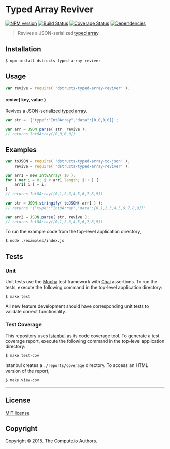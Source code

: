 Typed Array Reviver
===
[![NPM version][npm-image]][npm-url] [![Build Status][travis-image]][travis-url] [![Coverage Status][codecov-image]][codecov-url] [![Dependencies][dependencies-image]][dependencies-url]

> Revives a JSON-serialized [typed array][typed-array].


## Installation

``` bash
$ npm install dstructs-typed-array-reviver
```


## Usage

``` javascript
var revive = require( 'dstructs-typed-array-reviver' );
```

#### revive( key, value )

Revives a JSON-serialized [typed array][typed-array].

``` javascript
var str = '{"type":"Int8Array","data":[0,0,0,0]}';

var arr = JSON.parse( str, revive );
// returns Int8Array([0,0,0,0])
```


## Examples

``` javascript
var toJSON = require( 'dstructs-typed-array-to-json' ),
	revive = require( 'dstructs-typed-array-reviver' );

var arr1 = new Int8Array( 10 );
for ( var i = 0; i < arr1.length; i++ ) {
	arr1[ i ] = i;
}
// returns Int8Array([0,1,2,3,4,5,6,7,8,9])

var str = JSON.stringify( toJSON( arr1 ) );
// returns '{"type":"Int8Array","data":[0,1,2,3,4,5,6,7,8,9]}'

var arr2 = JSON.parse( str, revive );
// returns Int8Array([0,1,2,3,4,5,6,7,8,9])
```

To run the example code from the top-level application directory,

``` bash
$ node ./examples/index.js
```


## Tests

### Unit

Unit tests use the [Mocha][mocha] test framework with [Chai][chai] assertions. To run the tests, execute the following command in the top-level application directory:

``` bash
$ make test
```

All new feature development should have corresponding unit tests to validate correct functionality.


### Test Coverage

This repository uses [Istanbul][istanbul] as its code coverage tool. To generate a test coverage report, execute the following command in the top-level application directory:

``` bash
$ make test-cov
```

Istanbul creates a `./reports/coverage` directory. To access an HTML version of the report,

``` bash
$ make view-cov
```


---
## License

[MIT license](http://opensource.org/licenses/MIT).


## Copyright

Copyright &copy; 2015. The Compute.io Authors.


[npm-image]: http://img.shields.io/npm/v/dstructs-typed-array-reviver.svg
[npm-url]: https://npmjs.org/package/dstructs-typed-array-reviver

[travis-image]: http://img.shields.io/travis/dstructs/typed-array-reviver/master.svg
[travis-url]: https://travis-ci.org/dstructs/typed-array-reviver

[codecov-image]: https://img.shields.io/codecov/c/github/dstructs/typed-array-reviver/master.svg
[codecov-url]: https://codecov.io/github/dstructs/typed-array-reviver?branch=master

[dependencies-image]: http://img.shields.io/david/dstructs/typed-array-reviver.svg
[dependencies-url]: https://david-dm.org/dstructs/typed-array-reviver

[dev-dependencies-image]: http://img.shields.io/david/dev/dstructs/typed-array-reviver.svg
[dev-dependencies-url]: https://david-dm.org/dev/dstructs/typed-array-reviver

[github-issues-image]: http://img.shields.io/github/issues/dstructs/typed-array-reviver.svg
[github-issues-url]: https://github.com/dstructs/typed-array-reviver/issues

[mocha]: http://mochajs.org/
[chai]: http://chaijs.com
[istanbul]: https://github.com/gotwarlost/istanbul

[typed-array]: https://developer.mozilla.org/en-US/docs/Web/JavaScript/Typed_arrays
